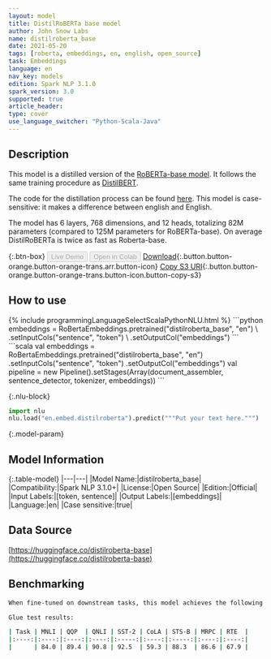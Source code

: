 ```yaml
---
layout: model
title: DistilRoBERTa base model
author: John Snow Labs
name: distilroberta_base
date: 2021-05-20
tags: [roberta, embeddings, en, english, open_source]
task: Embeddings
language: en
nav_key: models
edition: Spark NLP 3.1.0
spark_version: 3.0
supported: true
article_header:
type: cover
use_language_switcher: "Python-Scala-Java"
---
```


## Description

This model is a distilled version of the [RoBERTa-base model](https://huggingface.co/roberta-base). It follows the same training procedure as [DistilBERT](https://huggingface.co/distilbert-base-uncased).

The code for the distillation process can be found [here](https://github.com/huggingface/transformers/tree/master/examples/research_projects/distillation). This model is case-sensitive: it makes a difference between english and English.

The model has 6 layers, 768 dimensions, and 12 heads, totalizing 82M parameters (compared to 125M parameters for RoBERTa-base).
On average DistilRoBERTa is twice as fast as Roberta-base.

{:.btn-box}
<button class="button button-orange" disabled>Live Demo</button>
<button class="button button-orange" disabled>Open in Colab</button>
[Download](https://s3.amazonaws.com/auxdata.johnsnowlabs.com/public/models/distilroberta_base_en_3.1.0_2.4_1621523016677.zip){:.button.button-orange.button-orange-trans.arr.button-icon}
[Copy S3 URI](s3://auxdata.johnsnowlabs.com/public/models/distilroberta_base_en_3.1.0_2.4_1621523016677.zip){:.button.button-orange.button-orange-trans.button-icon.button-copy-s3}

## How to use



<div class="tabs-box" markdown="1">
{% include programmingLanguageSelectScalaPythonNLU.html %}
```python
embeddings = RoBertaEmbeddings.pretrained("distilroberta_base", "en") \
.setInputCols("sentence", "token") \
.setOutputCol("embeddings")
```
```scala
val embeddings = RoBertaEmbeddings.pretrained("distilroberta_base", "en")
.setInputCols("sentence", "token")
.setOutputCol("embeddings")
val pipeline = new Pipeline().setStages(Array(document_assembler, sentence_detector, tokenizer, embeddings))
```


{:.nlu-block}
```python
import nlu
nlu.load("en.embed.distilroberta").predict("""Put your text here.""")
```

</div>

{:.model-param}
## Model Information

{:.table-model}
|---|---|
|Model Name:|distilroberta_base|
|Compatibility:|Spark NLP 3.1.0+|
|License:|Open Source|
|Edition:|Official|
|Input Labels:|[token, sentence]|
|Output Labels:|[embeddings]|
|Language:|en|
|Case sensitive:|true|

## Data Source

[https://huggingface.co/distilroberta-base](https://huggingface.co/distilroberta-base)

## Benchmarking

```bash
When fine-tuned on downstream tasks, this model achieves the following results:

Glue test results:

| Task | MNLI | QQP  | QNLI | SST-2 | CoLA | STS-B | MRPC | RTE  |
|:----:|:----:|:----:|:----:|:-----:|:----:|:-----:|:----:|:----:|
|      | 84.0 | 89.4 | 90.8 | 92.5  | 59.3 | 88.3  | 86.6 | 67.9 |

```